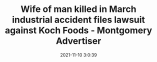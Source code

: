 ---
"title": "Wife of man killed in March industrial accident files lawsuit against Koch Foods - Montgomery Advertiser"
"date": "2021-11-10 3:0:39"
"feed_name": "GOOGLENEWSINDUSTRIAL"
"feed_website": "https://news.google.com/search?q=industrial%2Bincident&hl=en-US&gl=US&ceid=US:en"
"feed_rss": "https://news.google.com/rss/search?q=industrial%2Bincident&hl=en-US&gl=US&ceid=US:en"
"link": "https://www.montgomeryadvertiser.com/story/news/2021/11/10/koch-foods-robert-lewis-death-employee-killed-montgomery-county-plant-accident-lawsuit/6351523001/"
"source": "{'href': 'https://www.montgomeryadvertiser.com', 'title': 'Montgomery Advertiser'}"
"file": "_posts/2021-1-1-ba483011ecc349a57a76257475610c80eb38e100.md"
"accident": "1"
"drilling": "0"
"dead": "0"
"injured": "0"
"arrested": "0"
"place": "unknown place"
"where": "unknown site"
"causes": "unknown"
"place_uri": "unknown place"
---